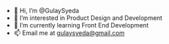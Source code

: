 - 👋 Hi, I’m @GulaySyeda
- 👀 I’m interested in Product Design and Development
- 🌱 I’m currently learning Front End Development
- 📫 Email me at gulaysyeda@gmail.com

<!---
GulaySyeda/GulaySyeda is a ✨ special ✨ repository because its `README.md` (this file) appears on your GitHub profile.
You can click the Preview link to take a look at your changes.
--->
